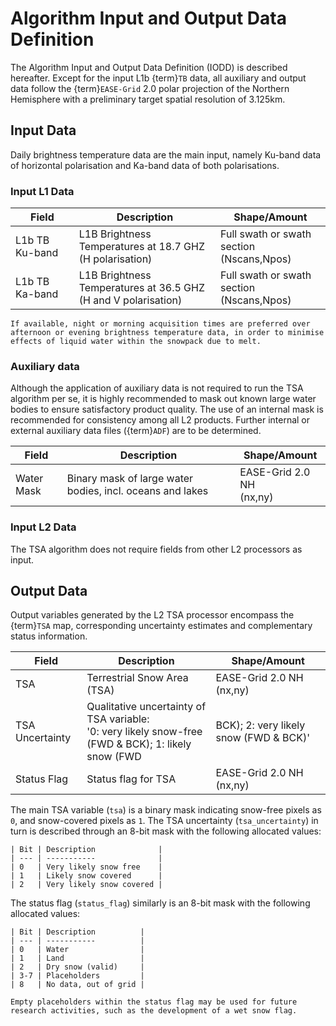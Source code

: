 # Algorithm Input and Output Data Definition

The Algorithm Input and Output Data Definition (IODD) is described hereafter.
Except for the input L1b {term}`TB` data, all auxiliary and output data follow the {term}`EASE-Grid` 2.0 polar projection of the Northern Hemisphere with a preliminary target spatial resolution of 3.125km.

## Input Data

Daily brightness temperature data are the main input, namely Ku-band data of horizontal polarisation and Ka-band data of both polarisations.

### Input L1 Data

| Field | Description | Shape/Amount |
| ----- | ----------- | ------------ |
| L1b TB Ku-band &nbsp; | L1B Brightness Temperatures at 18.7 GHZ <br> (H polarisation) | Full swath or swath section <br> (Nscans,Npos) |
| L1b TB Ka-band &nbsp; | L1B Brightness Temperatures at 36.5 GHZ <br> (H and V polarisation) | Full swath or swath section <br> (Nscans,Npos) |

```{important}
If available, night or morning acquisition times are preferred over afternoon or evening brightness temperature data, in order to minimise effects of liquid water within the snowpack due to melt.
```
### Auxiliary data

Although the application of auxiliary data is not required to run the TSA algorithm per se, it is highly recommended to mask out known large water bodies to ensure satisfactory product quality.
The use of an internal mask is recommended for consistency among all L2 products.
Further internal or external auxiliary data files ({term}`ADF`) are to be determined.

| Field | Description | Shape/Amount |
| ----- | ----------- | ------------ |
| Water Mask | Binary mask of large water bodies, incl. oceans and lakes | EASE-Grid 2.0 NH <br> (nx,ny) |

### Input L2 Data

The TSA algorithm does not require fields from other L2 processors as input.

## Output Data

Output variables generated by the L2 TSA processor encompass the {term}`TSA` map, corresponding uncertainty estimates and complementary status information.

| Field | Description | Shape/Amount |
| ----- | ----------- | ------------ |
| TSA | Terrestrial Snow Area (TSA) | EASE-Grid 2.0 NH <br> (nx,ny) |
| TSA Uncertainty | Qualitative uncertainty of TSA variable: <br> '0: very likely snow-free (FWD & BCK); 1: likely snow (FWD | BCK); 2: very likely snow (FWD & BCK)' | EASE-Grid 2.0 NH <br> (nx,ny) |
| Status Flag &nbsp; | Status flag for TSA | EASE-Grid 2.0 NH <br> (nx,ny) |

The main TSA variable (`tsa`) is a binary mask indicating snow-free pixels as `0`, and snow-covered pixels as `1`.
The TSA uncertainty (`tsa_uncertainty`) in turn is described through an 8-bit mask with the following allocated values:

```{table}
| Bit | Description              |
| --- | -----------              |
| 0   | Very likely snow free    |
| 1   | Likely snow covered      |
| 2   | Very likely snow covered |
```

The status flag (`status_flag`) similarly is an 8-bit mask with the following allocated values:

```{table}
| Bit | Description          |
| --- | -----------          |
| 0   | Water                |
| 1   | Land                 |
| 2   | Dry snow (valid)     |
| 3-7 | Placeholders         |
| 8   | No data, out of grid |
```

```{note}
Empty placeholders within the status flag may be used for future research activities, such as the development of a wet snow flag.
```